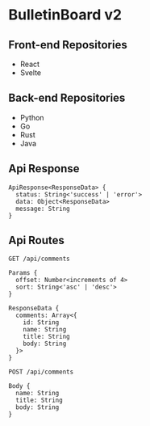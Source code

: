 # BulletinBoard v2
## Front-end Repositories
- React
- Svelte

## Back-end Repositories
- Python
- Go
- Rust
- Java

## Api Response
```
ApiResponse<ResponseData> {
  status: String<'success' | 'error'>
  data: Object<ResponseData>
  message: String
}
```

## Api Routes
```
GET /api/comments

Params {
  offset: Number<increments of 4>
  sort: String<'asc' | 'desc'>
}

ResponseData {
  comments: Array<{
    id: String
    name: String
    title: String
    body: String
  }>
}
```
```
POST /api/comments

Body {
  name: String
  title: String
  body: String
}
```
